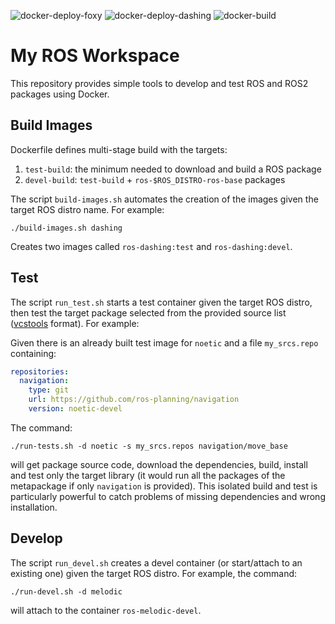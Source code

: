 ![docker-deploy-foxy](https://github.com/open-br/ros_ws/workflows/docker-deploy-foxy/badge.svg?branch=master)
![docker-deploy-dashing](https://github.com/open-br/ros_ws/workflows/docker-deploy-dashing/badge.svg?branch=master)
![docker-build](https://github.com/open-br/ros_ws/workflows/docker-build/badge.svg?branch=master)

# My ROS Workspace

This repository provides simple tools to develop and test ROS and ROS2 packages using Docker.

## Build Images

Dockerfile defines multi-stage build with the targets:
1. `test-build`: the minimum needed to download and build a ROS package
2. `devel-build`: `test-build` + `ros-$ROS_DISTRO-ros-base` packages

The script `build-images.sh` automates the creation of the images given the target ROS distro name. For example:
```console
./build-images.sh dashing
```
Creates two images called `ros-dashing:test` and `ros-dashing:devel`.


## Test

The script `run_test.sh` starts a test container given the target ROS distro, then test the target package selected from the provided source list ([vcstools](https://github.com/dirk-thomas/vcstool) format). For example:

Given there is an already built test image for `noetic` and a file `my_srcs.repo` containing:
```yaml
repositories:
  navigation:
    type: git
    url: https://github.com/ros-planning/navigation
    version: noetic-devel
```
The command:
```console
./run-tests.sh -d noetic -s my_srcs.repos navigation/move_base
```
will get package source code, download the dependencies, build, install and test only the target library (it would run all the packages of the metapackage if only `navigation` is provided). This isolated build and test is particularly powerful to catch problems of missing dependencies and wrong installation.

## Develop

The script `run_devel.sh` creates a devel container (or start/attach to an existing one) given the target ROS distro. For example, the command:
```console
./run-devel.sh -d melodic
```
will attach to the container `ros-melodic-devel`.
